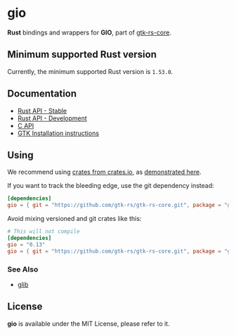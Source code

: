 # gio

__Rust__ bindings and wrappers for __GIO__, part of [gtk-rs-core](https://github.com/gtk-rs/gtk-rs-core).

## Minimum supported Rust version

Currently, the minimum supported Rust version is `1.53.0`.

## Documentation

 * [Rust API - Stable](https://gtk-rs.org/gtk-rs-core/stable/latest/docs/gio/)
 * [Rust API - Development](https://gtk-rs.org/gtk-rs-core/git/docs/gio)
 * [C API](https://developer.gnome.org/gio/stable/)
 * [GTK Installation instructions](https://www.gtk.org/docs/installations/)

## Using

We recommend using [crates from crates.io](https://crates.io/keywords/gtk-rs),
as [demonstrated here](https://gtk-rs.org/#using).

If you want to track the bleeding edge, use the git dependency instead:

```toml
[dependencies]
gio = { git = "https://github.com/gtk-rs/gtk-rs-core.git", package = "gio" }
```

Avoid mixing versioned and git crates like this:

```toml
# This will not compile
[dependencies]
gio = "0.13"
gio = { git = "https://github.com/gtk-rs/gtk-rs-core.git", package = "gio" }
```

### See Also

 * [glib](https://crates.io/crates/glib)

## License

__gio__ is available under the MIT License, please refer to it.

